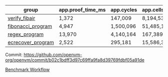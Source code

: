 | group | app.proof_time_ms | app.cycles | app.cells_used | leaf.proof_time_ms | leaf.cycles | leaf.cells_used |
| -- | -- | -- | -- | -- | -- | -- |
| [verify_fibair](https://github.com/openvm-org/openvm/blob/benchmark-results/benchmarks/verify_fibair-b02c1bdff3d97c69ffa9fa8d39769fdbf05a91de.md) | 1,372 |  147,009 |  8,194,532 |- | - | - |
| [fibonacci_program](https://github.com/openvm-org/openvm/blob/benchmark-results/benchmarks/fibonacci-b02c1bdff3d97c69ffa9fa8d39769fdbf05a91de.md) | 4,947 |  1,500,096 |  51,485,167 | 4,004 |  815,554 |  38,847,208 |
| [regex_program](https://github.com/openvm-org/openvm/blob/benchmark-results/benchmarks/regex-b02c1bdff3d97c69ffa9fa8d39769fdbf05a91de.md) | 13,970 |  4,140,164 |  167,389,450 | 16,687 |  2,902,466 |  173,739,985 |
| [ecrecover_program](https://github.com/openvm-org/openvm/blob/benchmark-results/benchmarks/ecrecover-b02c1bdff3d97c69ffa9fa8d39769fdbf05a91de.md) | 2,522 |  295,181 |  15,586,346 | 13,246 |  2,253,324 |  133,785,965 |


Commit: https://github.com/openvm-org/openvm/commit/b02c1bdff3d97c69ffa9fa8d39769fdbf05a91de

[Benchmark Workflow](https://github.com/openvm-org/openvm/actions/runs/13800788757)
